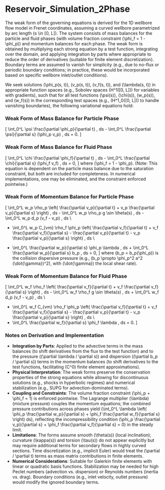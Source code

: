# Reservoir_Simulation_2Phase
The weak form of the governing equations is derived for the 1D wellbore flow model in Frenet coordinates, assuming a curved wellbore parametrized by arc length \(s \in [0, L]\). The system consists of mass balances for the particle and fluid phases (with volume fraction constraint \(\phi_f = 1 - \phi_p\)) and momentum balances for each phase. The weak form is obtained by multiplying each strong equation by a test function, integrating over the domain, and applying integration by parts where appropriate to reduce the order of derivatives (suitable for finite element discretization). Boundary terms are assumed to vanish for simplicity (e.g., due to no-flux or periodic boundary conditions; in practice, these would be incorporated based on specific wellbore inlet/outlet conditions).

We seek solutions \(\phi_p(s, t)\), \(v_p(s, t)\), \(v_f(s, t)\), and \(\lambda(s, t)\) in appropriate function spaces (e.g., Sobolev spaces \(H^1([0, L])\) for variables with gradients), such that for all test functions \(\psi(s)\), \(\chi(s)\), \(w_p(s)\), and \(w_f(s)\) in the corresponding test spaces (e.g., \(H^1_0([0, L])\) to handle vanishing boundaries), the following variational equations hold:

### Weak Form of Mass Balance for Particle Phase
\[
\int_0^L \psi \frac{\partial \phi_p}{\partial t} \, ds - \int_0^L \frac{\partial \psi}{\partial s} (\phi_p v_p) \, ds = 0.
\]

### Weak Form of Mass Balance for Fluid Phase
\[
\int_0^L \chi \frac{\partial \phi_f}{\partial t} \, ds - \int_0^L \frac{\partial \chi}{\partial s} (\phi_f v_f) \, ds = 0,
\]
where \(\phi_f = 1 - \phi_p\). (Note: This equation is dependent on the particle mass balance due to the saturation constraint, but both are included for completeness. In numerical implementations, one may be eliminated, and the constraint enforced pointwise.)

### Weak Form of Momentum Balance for Particle Phase
\[
\int_0^L w_p \rho_p \left( \frac{\partial v_p}{\partial t} + v_p \frac{\partial v_p}{\partial s} \right) \, ds - \int_0^L w_p \rho_p g \sin \theta(s) \, ds - \int_0^L w_p d_p (v_f - v_p) \, ds \\
- \int_0^L w_p C_{vm} \rho_f \phi_p \left( \frac{\partial v_f}{\partial t} + v_f \frac{\partial v_f}{\partial s} - \frac{\partial v_p}{\partial t} - v_p \frac{\partial v_p}{\partial s} \right) \, ds \\
+ \int_0^L \frac{\partial w_p}{\partial s} \phi_p \lambda \, ds + \int_0^L \frac{\partial w_p}{\partial s} b_p \, ds = 0,
\]
where \(b_p = b_p(\phi_p)\) is the collision dispersive pressure (e.g., \(b_p \propto \phi_p^2 a^2 (\dot{\gamma})^2\), with \(\dot{\gamma}\) the local shear rate).

### Weak Form of Momentum Balance for Fluid Phase
\[
\int_0^L w_f \rho_f \left( \frac{\partial v_f}{\partial t} + v_f \frac{\partial v_f}{\partial s} \right) \, ds - \int_0^L w_f \rho_f g \sin \theta(s) \, ds + \int_0^L w_f d_p (v_f - v_p) \, ds \\
+ \int_0^L w_f C_{vm} \rho_f \phi_p \left( \frac{\partial v_f}{\partial t} + v_f \frac{\partial v_f}{\partial s} - \frac{\partial v_p}{\partial t} - v_p \frac{\partial v_p}{\partial s} \right) \, ds \\
+ \int_0^L \frac{\partial w_f}{\partial s} \phi_f \lambda \, ds = 0.
\]

### Notes on Derivation and Implementation
- **Integration by Parts**: Applied to the advective terms in the mass balances (to shift derivatives from the flux to the test function) and to the pressure (\(\partial \lambda / \partial s\)) and dispersion (\(\partial b_p / \partial s\)) terms in the momentum balances (to shift derivatives to the test functions, facilitating \(C^0\) finite element approximations).
- **Physical Interpretation**: The weak forms preserve the conservation properties of the strong equations while allowing for discontinuous solutions (e.g., shocks in hyperbolic regimes) and numerical stabilization (e.g., SUPG for advection-dominated terms).
- **Coupling and Constraints**: The volume fraction constraint \(\phi_p + \phi_f = 1\) is enforced pointwise. The Lagrange multiplier \(\lambda\) (mixture pressure) couples the momentum equations; the combined pressure contributions across phases yield \(\int_0^L \lambda \left( \phi_p \frac{\partial w_p}{\partial s} + \phi_f \frac{\partial w_f}{\partial s} \right) ds\), reflecting the incompressibility condition \(\phi_p \frac{\partial v_p}{\partial s} + \phi_f \frac{\partial v_f}{\partial s} = 0\) in the steady limit.
- **Limitations**: The forms assume smooth \(\theta(s)\) (local inclination); curvature \(\kappa(s)\) and torsion \(\tau(s)\) do not appear explicitly but may require additional terms for secondary flows in highly curved sections. Time discretization (e.g., implicit Euler) would treat the \(\partial / \partial t\) terms as mass matrix contributions in finite elements.
- **Numerical Considerations**: Suitable for Galerkin finite elements with linear or quadratic basis functions. Stabilization may be needed for high Peclet numbers (advection vs. dispersion) or Reynolds numbers (inertia vs. drag). Boundary conditions (e.g., inlet velocity, outlet pressure) would modify the ignored boundary terms.
